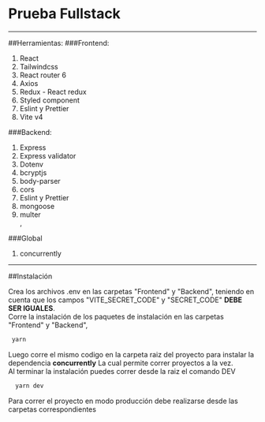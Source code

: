 # Prueba Fullstack 
<hr>
##Herramientas:
###Frontend:
<ol>
<li>React</li>
<li>Tailwindcss</li>
<li>React router 6</li>
<li>Axios</li>
<li>Redux - React redux</li>
<li>Styled component</li>
<li>Eslint y Prettier</li>
<li>Vite v4</li>
</ol>
###Backend:
<ol>
<li>Express</li>
<li>Express validator</li>
<li>Dotenv</li>
 <li>bcryptjs</li>
    <li>body-parser</li>
    <li>cors</li>
<li>Eslint y Prettier</li>

   <li>mongoose</li>
    <li>multer</li>,
</ol>
###Global
<ol>
<li>concurrently</li>

</ol>
<hr>
##Instalación

Crea los archivos .env en las carpetas "Frontend" y "Backend", teniendo en cuenta que los campos "VITE_SECRET_CODE" y "SECRET_CODE" <b>DEBE SER IGUALES</b>.
<br/>
Corre la instalación de los paquetes de instalación en las carpetas "Frontend" y "Backend", 

 ```sh
  yarn
  ```
Luego corre el mismo codigo en la carpeta raiz del proyecto para instalar la dependencia <b>concurrently</b> La cual permite correr proyectos a la vez.
<br/>
Al terminar la instalación puedes correr desde la raiz el comando DEV

```sh
  yarn dev
  ```

Para correr el proyecto en modo producción debe realizarse desde las carpetas correspondientes